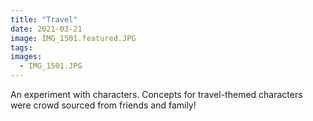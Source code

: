 ```yaml
---
title: "Travel"
date: 2021-03-21
image: IMG_1501.featured.JPG
tags:
images:
  - IMG_1501.JPG
---
```


An experiment with characters. Concepts for travel-themed characters were crowd sourced from friends and family!
